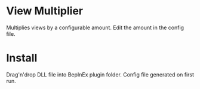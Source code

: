 # View Multiplier

Multiplies views by a configurable amount. Edit the amount in the config file.

# Install 

Drag'n'drop DLL file into BepInEx plugin folder.
Config file generated on first run.
